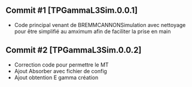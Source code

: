 ## Commit #1 [TPGammaL3Sim.0.0.1] 
- Code principal venant de BREMMCANNONSimulation avec nettoyage pour être simplifié au amximum afin de faciliter la prise en main

## Commit #2 [TPGammaL3Sim.0.0.2]
- Correction code pour permettre le MT
- Ajout Absorber avec fichier de config
- Ajout obtention E gamma création

